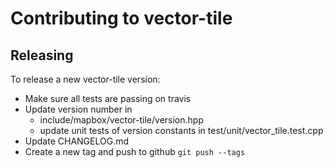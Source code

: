 # Contributing to vector-tile

## Releasing

To release a new vector-tile version:

 - Make sure all tests are passing on travis
 - Update version number in
   - include/mapbox/vector-tile/version.hpp
   - update unit tests of version constants in test/unit/vector_tile.test.cpp
 - Update CHANGELOG.md
 - Create a new tag and push to github `git push --tags`

